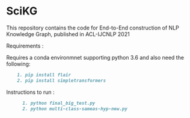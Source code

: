 # SciKG

This repository contains the code for End-to-End construction of NLP Knowledge Graph, published in ACL-IJCNLP 2021

Requirements :

Requires a conda environmnet supporting python 3.6 and also need the following:

```markdown
    1. pip install flair
    2. pip install simpletransformers
```

Instructions to run :

```markdown
      1. python final_big_test.py
      2. python multi-class-sameas-hyp-new.py
```
